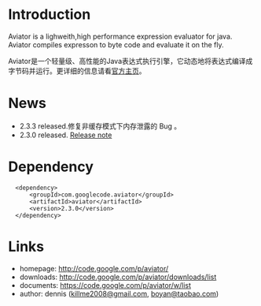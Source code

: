# Introduction

Aviator is a lighweith,high performance expression evaluator for java.
Aviator compiles expresson to byte code and evaluate it on the fly.

Aviator是一个轻量级、高性能的Java表达式执行引擎，它动态地将表达式编译成字节码并运行。更详细的信息请看[官方主页](http://code.google.com/p/aviator/)。

# News
* 2.3.3 released.修复非缓存模式下内存泄露的 Bug 。
 * 2.3.0 released. [Release note](https://code.google.com/p/aviator/wiki/ReleaseNotes)

# Dependency

      <dependency>
          <groupId>com.googlecode.aviator</groupId>
          <artifactId>aviator</artifactId>
          <version>2.3.0</version>
      </dependency>

# Links

 * homepage: http://code.google.com/p/aviator/
 * downloads: http://code.google.com/p/aviator/downloads/list
 * documents: https://code.google.com/p/aviator/w/list
 * author:  dennis (killme2008@gmail.com, boyan@taobao.com)
